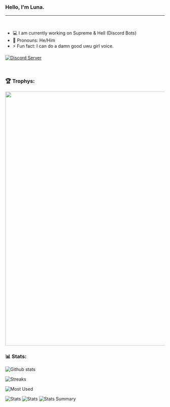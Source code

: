### Hello, I'm Luna.

---

<br/>

- 💻 I am currently working on Supreme & Hell (Discord Bots)
- 🙂 Pronouns: He/Him
- ⚡ Fun fact: I can do a damn good uwu girl voice.

[![Discord Server](https://img.shields.io/discord/708607643987476480?color=7289DA&logo=discord&style=for-the-badge&label=Supreme)](https://discord.gg/supreme)

<br/>

### 🏆 Trophys:
<a href="https://github.com/ryo-ma/github-profile-trophy">
  <img width=800 src="https://github-profile-trophy.vercel.app/?username=luna761&column=8&theme=discord&no-frame=true&no-bg=true"/>
</a>


### 📊 Stats:
![Github stats](https://github-readme-stats.vercel.app/api?username=luna761&theme=radical&show_icons=true&count_private=true)
  
![Streaks](https://github-readme-streak-stats.herokuapp.com/?user=luna761&hide_border=true&theme=tokyonight)

![Most Used](https://github-readme-stats.vercel.app/api/top-langs/?username=LUNA761&hide_border=true&theme=blue-green)
 
![Stats](https://github-profile-summary-cards.vercel.app/api/cards/repos-per-language?username=luna761&theme=solarized_dark)
![Stats](https://github-profile-summary-cards.vercel.app/api/cards/most-commit-language?username=luna761&theme=solarized_dark)
![Stats Summary](https://github-profile-summary-cards.vercel.app/api/cards/profile-details?username=luna761&theme=solarized_dark)
